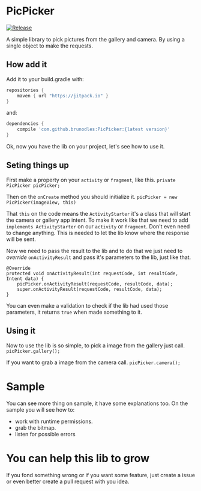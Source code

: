 # PicPicker

[![Release](https://jitpack.io/v/brunodles/PicPicker.svg)](https://jitpack.io/#brunodles/PicPicker)

A simple library to pick pictures from the gallery and camera.
By using a single object to make the requests.

## How add it
Add it to your build.gradle with:
```gradle
repositories {
    maven { url "https://jitpack.io" }
}
```
and:

```gradle
dependencies {
    compile 'com.github.brunodles:PicPicker:{latest version}'
}
```

Ok, now you have the lib on your project, let's see how to use it.

## Seting things up
First make a property on your `activity` or `fragment`, like this.
```private PicPicker picPicker;```

Then on the `onCreate` method you should initialize it.
```picPicker = new PicPicker(imageView, this)```

That `this` on the code means the `ActivityStarter` it's a class that will start the camera or
gallery app intent.
To make it work like that we need to add  `implements ActivityStarter` on our `activity` or
`fragment`. Don't even need to change anything. This is needed to let the lib know where the
response will be sent.

Now we need to pass the result to the lib and to do that we just need to _override_
`onActivityResult` and pass it's parameters to the lib, just like that.
```
@Override
protected void onActivityResult(int requestCode, int resultCode, Intent data) {
    picPicker.onActivityResult(requestCode, resultCode, data);
    super.onActivityResult(requestCode, resultCode, data);
}
```

You can even make a validation to check if the lib had used those parameters, it returns `true`
when made something to it.

## Using it
Now to use the lib is so simple, to pick a image from the gallery just call.
```picPicker.gallery();```

If you want to grab a image from the camera call.
```picPicker.camera();```

# Sample
You can see more thing on sample, it have some explanations too.
On the sample you will see how to:
* work with runtime permissions.
* grab the bitmap.
* listen for possible errors

# You can help this lib to grow
If you fond something wrong or if you want some feature, just create a issue or even better create
a pull request with you idea.